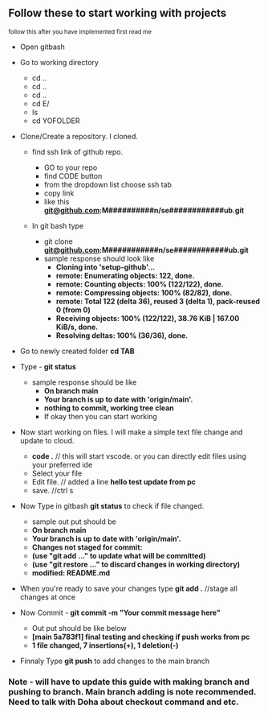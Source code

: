 ## Follow these to start working with projects

<sub> follow this after you have implemented first read me</sub>

* Open gitbash
* Go to working directory
  * cd ..
  * cd ..
  * cd ..
  * cd E/
  * ls
  * cd YOFOLDER
 
* Clone/Create a repository. I cloned.
  * find ssh link of github repo.
    * GO to your repo
    * find CODE button
    * from the dropdown list choose ssh tab
    * copy link
    * like this **git@github.com:M##########n/se############ub.git**
   
  * In git bash type
    * git clone **git@github.com:M###########n/se############ub.git**
    * sample response should look like
      * **Cloning into 'setup-github'...**
      * **remote: Enumerating objects: 122, done.**
      * **remote: Counting objects: 100% (122/122), done.**
      * **remote: Compressing objects: 100% (82/82), done.**
      * **remote: Total 122 (delta 36), reused 3 (delta 1), pack-reused 0 (from 0)**
      * **Receiving objects: 100% (122/122), 38.76 KiB | 167.00 KiB/s, done.**
      * **Resolving deltas: 100% (36/36), done.**
 * Go to newly created folder **cd TAB**
 * Type - **git status**
   * sample response should be like
     * **On branch main**
     * **Your branch is up to date with 'origin/main'.**
     * **nothing to commit, working tree clean**
     * If okay then you can start working
    
 * Now start working on files. I will make a simple text file change and update to cloud.
   * **code .** // this will start vscode. or you can directly edit files using your preferred ide
   * Select your file
   * Edit file. // added a line **hello test update from pc**
   * save. //ctrl s
  
 * Now Type in gitbash **git status** to check if file changed.
   * sample out put should be
   * **On branch main**
   * **Your branch is up to date with 'origin/main'.**
   * **Changes not staged for commit:**
   * **(use "git add <file>..." to update what will be committed)**
   * **(use "git restore <file>..." to discard changes in working directory)**
   * **modified:   README.md**
  
 * When you're ready to save your changes type **git add .** //stage all changes at once
 * Now Commit - **git commit -m "Your commit message here"**
   * Out put should be like below
   * **[main 5a783f1] final testing and checking if push works from pc**
   * **1 file changed, 7 insertions(+), 1 deletion(-)**

  
 * Finnaly Type **git push** to add changes to the main branch
 ### Note -  will have to update this guide with making branch and pushing to branch. Main branch adding is note recommended. Need to talk with Doha about checkout command and etc.

 
